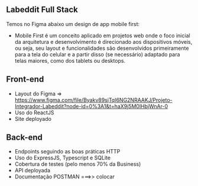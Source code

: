 ## Labeddit Full Stack

Temos no Figma abaixo um design de app mobile first:

- Mobile First é um conceito aplicado em projetos web onde o foco inicial da arquitetura e desenvolvimento é direcionado aos dispositivos móveis, ou seja, seu layout e funcionalidades são desenvolvidos primeiramente para a tela do celular e a partir disso (se necessário) adaptado para telas maiores, como dos tablets ou desktops.





## Front-end

-  Layout do Figma  => https://www.figma.com/file/Byakv89sjTqI6NG2NRAAKJ/Projeto-Integrador-Labeddit?node-id=0%3A1&t=haX9j5M0lHbjWnAr-0
-  Uso do ReactJS
-  Site deployado


## Back-end

- Endpoints seguindo as boas práticas HTTP
- Uso do ExpressJS, Typescript e SQLite
- Cobertura de testes (pelo menos 70% da Business)
- API deployada
-  Documentação POSTMAN  ===>> colocar
